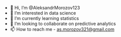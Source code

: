 - 👋 Hi, I’m @AleksandrMorozov123
- 👀 I’m interested in data science
- 🌱 I’m currently learning statistics
- 💞️ I’m looking to collaborate on predictive analytics
- 📫 How to reach me - as.morozov321@gmail.com

<!---
AleksandrMorozov123/AleksandrMorozov123 is a ✨ special ✨ repository because its `README.md` (this file) appears on your GitHub profile.
You can click the Preview link to take a look at your changes.
--->
